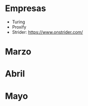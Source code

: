 # Empresas
- Turing
- Proxify
- Strider: https://www.onstrider.com/

# Marzo



# Abril



# Mayo


